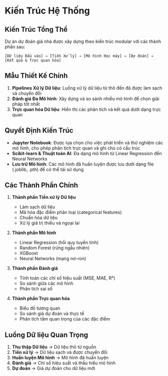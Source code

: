 # Kiến Trúc Hệ Thống

## Kiến Trúc Tổng Thể
Dự án dự đoán giá nhà được xây dựng theo kiến trúc modular với các thành phần sau:

```
[Dữ liệu Đầu vào] → [Tiền Xử lý] → [Mô hình Học máy] → [Dự đoán] → [Kết quả & Trực quan hóa]
```

## Mẫu Thiết Kế Chính
1. **Pipelines Xử lý Dữ liệu**: Luồng xử lý dữ liệu từ thô đến đã được làm sạch và chuyển đổi
2. **Đánh giá Đa Mô hình**: Xây dựng và so sánh nhiều mô hình để chọn giải pháp tốt nhất
3. **Trực quan hóa Dữ liệu**: Hiển thị các phân tích và kết quả dưới dạng trực quan

## Quyết Định Kiến Trúc
- **Jupyter Notebook**: Được lựa chọn cho việc phát triển và thử nghiệm các mô hình, cho phép phân tích trực quan và ghi chú có cấu trúc
- **Scikit-learn & Thuật toán AI**: Đa dạng mô hình từ Linear Regression đến Neural Networks
- **Lưu trữ Mô hình**: Các mô hình đã huấn luyện được lưu dưới dạng file (.joblib, .pth) để có thể tái sử dụng

## Các Thành Phần Chính
1. **Thành phần Tiền xử lý Dữ liệu**
   - Làm sạch dữ liệu
   - Mã hóa đặc điểm phân loại (categorical features)
   - Chuẩn hóa dữ liệu
   - Xử lý giá trị thiếu và ngoại lai

2. **Thành phần Mô hình**
   - Linear Regression (hồi quy tuyến tính)
   - Random Forest (rừng ngẫu nhiên) 
   - XGBoost
   - Neural Networks (mạng nơ-ron)

3. **Thành phần Đánh giá**
   - Tính toán các chỉ số hiệu suất (MSE, MAE, R²)
   - So sánh giữa các mô hình
   - Phân tích sai số

4. **Thành phần Trực quan hóa**
   - Biểu đồ tương quan
   - So sánh giá dự đoán và thực tế
   - Phân tích tầm quan trọng của các đặc điểm

## Luồng Dữ liệu Quan Trọng
1. **Thu thập Dữ liệu** → Dữ liệu thô từ nguồn
2. **Tiền xử lý** → Dữ liệu sạch và được chuyển đổi
3. **Huấn luyện Mô hình** → Mô hình đã huấn luyện
4. **Đánh giá** → Chỉ số hiệu suất và thấu hiểu mô hình
5. **Dự đoán** → Giá dự đoán cho dữ liệu mới
